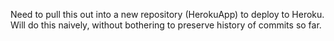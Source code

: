 Need to pull this out into a new repository (HerokuApp) to deploy to Heroku. Will do this naively, without bothering to preserve history of commits so far.
